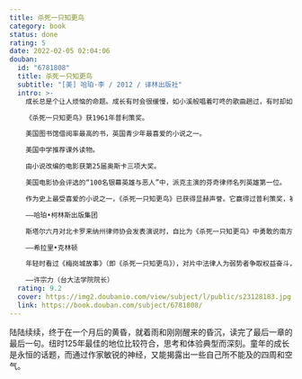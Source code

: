 ```yaml
---
title: 杀死一只知更鸟
category: book
status: done
rating: 5
date: 2022-02-05 02:04:06
douban:
  id: "6781808"
  title: 杀死一只知更鸟
  subtitle: "[美] 哈珀·李 / 2012 / 译林出版社"
  intro: >-
    成长总是个让人烦恼的命题。成长有时会很缓慢，如小溪般唱着叮咚的歌曲趟过，有时却如此突如其来，如暴雨般劈头盖脸……三个孩子因为小镇上的几桩冤案经历了猝不及防的成长——痛苦与迷惑，悲伤与愤怒，也有温情与感动。这是爱与真知的成长经典。

    《杀死一只知更鸟》获1961年普利策奖。

    美国图书馆借阅率最高的书，英国青少年最喜爱的小说之一。

    美国中学推荐课外读物。

    由小说改编的电影获第25届奥斯卡三项大奖。

    美国电影协会评选的“100名银幕英雄与恶人”中，派克主演的芬奇律师名列英雄第一位。

    作为史上最受喜爱的小说之一，《杀死一只知更鸟》已获得显赫声誉。它赢得过普利策奖，被翻译成四十多种语言，在世界范围内售出超过三千万册，并曾被拍成，备受欢迎的电影。

    ——哈珀•柯林斯出版集团

    斯塔尔六月对北卡罗来纳州律师协会发表演说时，自比为《杀死一只知更鸟》中勇敢的南方白人律师阿蒂克斯•芬奇。斯塔尔凭着他的道德优越感，不把规则、秩序和正直放在眼里，这样一个人居然自比为芬奇，实在令我和比尔难以忍受。

    ——希拉里•克林顿

    年轻时看过《梅岗城故事》（即《杀死一只知更鸟》），对片中法律人为弱势者争取权益奋斗，为恶法非法或恶法亦法辩论的故事感到澎湃不已，更加确定要成为法律人的心愿。

    ——许宗力（台大法学院院长）
  rating: 9.2
  cover: https://img2.doubanio.com/view/subject/l/public/s23128183.jpg
  link: https://book.douban.com/subject/6781808/
---
```


陆陆续续，终于在一个月后的黄昏，就着雨和刚刚醒来的昏沉，读完了最后一章的最后一句。纽时125年最佳的地位比较符合，思考和体验典型而深刻。童年的成长是永恒的话题，而通过作家敏锐的神经，又能揭露出一些自己所不能及的四周和空气。
